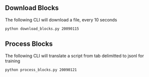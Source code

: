 ## Download Blocks
The following CLI will download a file, every 10 seconds

```bash
python download_blocks.py 20090115
```
## Process Blocks
The following CLI will translate a script from tab delimitted to jsonl for training

```bash
python process_blocks.py 20090121
```